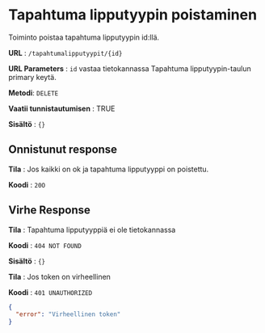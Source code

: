# Tapahtuma lipputyypin poistaminen

Toiminto poistaa tapahtuma lipputyypin id:llä.

**URL** : `/tapahtumalipputyypit/{id}`

**URL Parameters** : `id` vastaa tietokannassa Tapahtuma lipputyypin-taulun primary keytä.

**Metodi**: `DELETE`

**Vaatii tunnistautumisen** : TRUE

**Sisältö** : `{}`

## Onnistunut response

**Tila** : Jos kaikki on ok ja tapahtuma lipputyyppi on poistettu.

**Koodi** : `20O`


## Virhe Response
**Tila** : Tapahtuma lipputyyppiä ei ole tietokannassa

**Koodi** : `404 NOT FOUND`

**Sisältö** : `{}`

**Tila** : Jos token on virheellinen

**Koodi** : `401 UNAUTHORIZED`

```json
{
  "error": "Virheellinen token"
}
```